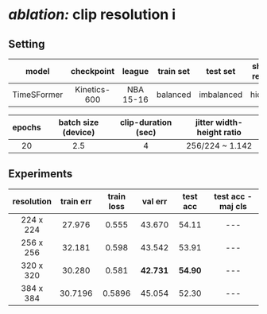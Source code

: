 # ***ablation:*** clip resolution i

## **Setting**

| model | checkpoint | league | train set | test set | shot-result| train clips | val clips | test clips | coverage | 
| :---: | :---: | :---: | :---: | :---: | :---: | :---: | :---: | :---: | :---: |
TimeSFormer | Kinetics-600 | NBA 15-16 | balanced | imbalanced | hidden | 900 | 100 | 500 | 100%

| epochs| batch size (device) | clip-duration (sec) | jitter width-height ratio |
| :---: | :---: | :---: | :---: | 
20 | 2.5 | 4 | $256/224$ ~ 1.142

## **Experiments**

| resolution | train err | train loss | val err | test acc | test acc - maj cls|
| :---: | :---: | :---: | :---: | :---: | :---: | 
| 224 x 224 | 27.976 | 0.555 | 43.670 | 54.11 |  --- | 
| 256 x 256 | 32.181 | 0.598 | 43.542 | 53.91 | --- |
| 320 x 320 | 30.280 | 0.581 | **42.731** | **54.90** | --- | 
| 384 x 384 | 30.7196 | 0.5896 | 45.054 | 52.30 | --- |